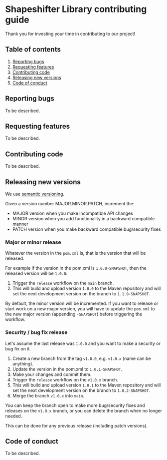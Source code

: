 # Shapeshifter Library contributing guide

Thank you for investing your time in contributing to our project!

## Table of contents
1. [Reporting bugs](#reporting-bugs)
2. [Requesting features](#requesting-features)
3. [Contributing code](#contributing-code)
4. [Releasing new versions](#releasing-new-versions)
5. [Code of conduct](#code-of-conduct)

## Reporting bugs

To be described.

## Requesting features

To be described.

## Contributing code

To be described.

## Releasing new versions

We use [semantic versioning](https://semver.org).

Given a version number MAJOR.MINOR.PATCH, increment the:
 - MAJOR version when you make incompatible API changes
 - MINOR version when you add functionality in a backward compatible manner
 - PATCH version when you make backward compatible bug/security fixes

### Major or minor release
Whatever the version in the `pom.xml` is, that is the version that will be released.

For example if the version in the pom.xml is `1.0.0-SNAPSHOT`, then the released version will be `1.0.0`:
1. Trigger the `release` workflow on the `main` branch.
2. This will build and upload version `1.0.0` to the Maven repository and will set the next development version on the branch to `1.1.0-SNAPSHOT`.

By default, the minor version will be incremented. If you want to release or start work on a new major version, you will have to update the `pom.xml` to the new major version (appending `-SNAPSHOT`) before triggering the workflow.

### Security / bug fix release
Let's assume the last release was `1.0.0` and you want to make a security or bug fix on it.

1. Create a new branch from the tag `v1.0.0`, e.g. `v1.0.x` (name can be anything).
2. Update the version in the pom.xml to `1.0.1-SNAPSHOT`.
3. Make your changes and commit them.
4. Trigger the `release` workflow on the `v1.0.x` branch.
5. This will build and upload version `1.0.1` to the Maven repository and will set the next development version on the branch to `1.0.2-SNAPSHOT`.
6. Merge the branch `v1.0.x` into `main`.

You can keep the branch open to make more bug/security fixes and releases on the `v1.0.x` branch, or you can delete the branch when no longer needed.

This can be done for any previous release (including patch versions).

## Code of conduct

To be described.